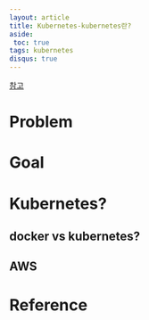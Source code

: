 ```yaml
---
layout: article
title: Kubernetes-kubernetes란?
aside:
 toc: true
tags: kubernetes
disqus: true
---
```


[참고](https://blog.newrelic.com/engineering/what-is-kubernetes/)
# Problem


# Goal 

# Kubernetes?

## docker vs kubernetes?

## AWS 


# Reference
